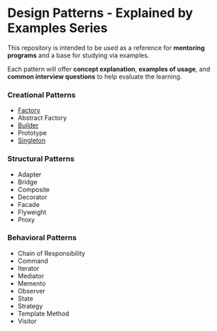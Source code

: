 # Design Patterns - Explained by Examples Series

This repository is intended to be used as a reference for **mentoring programs** and a base for studying via examples.

Each pattern will offer **concept explanation**, **examples of usage**, and **common interview questions** to help evaluate the learning.

### Creational Patterns

- [Factory](https://github.com/vinipx/design-patterns-examples/tree/main/src/main/java/creational/factory)
- Abstract Factory
- [Builder](https://github.com/vinipx/design-patterns-examples/tree/main/src/main/java/creational/builder)
- Prototype
- [Singleton](https://github.com/vinipx/design-patterns-examples/blob/main/src/main/java/creational/singleton)

### Structural Patterns

- Adapter
- Bridge
- Composite
- Decorator
- Facade
- Flyweight
- Proxy

### Behavioral Patterns

- Chain of Responsibility
- Command
- Iterator
- Mediator
- Memento
- Observer
- State
- Strategy
- Template Method
- Visitor
